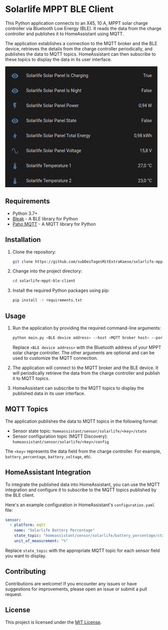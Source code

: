 # Solarlife MPPT BLE Client

This Python application connects to an X45, 10 A, MPPT solar charge controller via Bluetooth Low Energy (BLE). It reads the data from the charge controller and publishes it to HomeAssistant using MQTT.

The application establishes a connection to the MQTT broker and the BLE device, retrieves the details from the charge controller periodically, and publishes the data to MQTT topics. HomeAssistant can then subscribe to these topics to display the data in its user interface.

![HomeAssistant Screenshot](/images/hass.png)

## Requirements

- Python 3.7+
- [Bleak](https://github.com/hbldh/bleak) - A BLE library for Python
- [Paho MQTT](https://github.com/eclipse/paho.mqtt.python) - A MQTT library for Python

## Installation

1. Clone the repository:

   ```bash
   git clone https://github.com/subDesTagesMitExtraKaese/solarlife-mppt-ble-client.git
   ```

2. Change into the project directory:

   ```bash
   cd solarlife-mppt-ble-client
   ```

3. Install the required Python packages using pip:

   ```bash
   pip install -r requirements.txt
   ```

## Usage

1. Run the application by providing the required command-line arguments:

   ```bash
   python main.py <BLE device address> --host <MQTT broker host> --port <MQTT broker port> --username <MQTT username> --password <MQTT password>
   ```

   Replace `<BLE device address>` with the Bluetooth address of your MPPT solar charge controller. The other arguments are optional and can be used to customize the MQTT connection.

2. The application will connect to the MQTT broker and the BLE device. It will periodically retrieve the data from the charge controller and publish it to MQTT topics.

3. HomeAssistant can subscribe to the MQTT topics to display the published data in its user interface.

## MQTT Topics

The application publishes the data to MQTT topics in the following format:

- Sensor state topic: `homeassistant/sensor/solarlife/<key>/state`
- Sensor configuration topic (MQTT Discovery): `homeassistant/sensor/solarlife/<key>/config`

The `<key>` represents the data field from the charge controller. For example, `battery_percentage`, `battery_voltage`, etc.

## HomeAssistant Integration

To integrate the published data into HomeAssistant, you can use the MQTT integration and configure it to subscribe to the MQTT topics published by the BLE client.

Here's an example configuration in HomeAssistant's `configuration.yaml` file:

```yaml
sensor:
  - platform: mqtt
    name: "Solarlife Battery Percentage"
    state_topic: "homeassistant/sensor/solarlife/battery_percentage/state"
    unit_of_measurement: "%"
```

Replace `state_topic` with the appropriate MQTT topic for each sensor field you want to display.

## Contributing

Contributions are welcome! If you encounter any issues or have suggestions for improvements, please open an issue or submit a pull request.

## License

This project is licensed under the [MIT License](LICENSE).